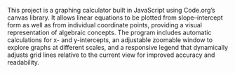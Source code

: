 This project is a graphing calculator built in JavaScript using Code.org’s canvas library. It allows linear equations to be plotted from slope–intercept form as well as from individual coordinate points, providing a visual representation of algebraic concepts. The program includes automatic calculations for x- and y-intercepts, an adjustable zoomable window to explore graphs at different scales, and a responsive legend that dynamically adjusts grid lines relative to the current view for improved accuracy and readability.
